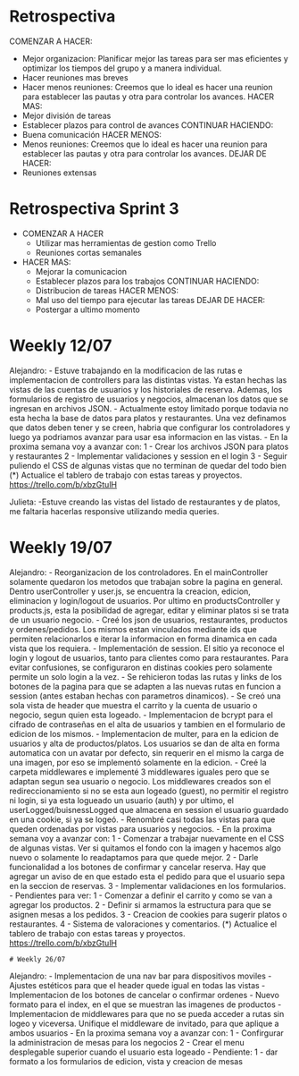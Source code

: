 # Retrospectiva

COMENZAR A HACER:
- Mejor organizacion:
    Planificar mejor las tareas para ser mas eficientes y optimizar los tiempos del grupo y a manera individual.
- Hacer reuniones mas breves
- Hacer menos reuniones:
    Creemos que lo ideal es hacer una reunion para establecer las pautas y otra para controlar los avances.
HACER MAS:
- Mejor división de tareas
- Establecer plazos para control de avances
CONTINUAR HACIENDO:
- Buena comunicación
HACER MENOS:
- Menos reuniones:
    Creemos que lo ideal es hacer una reunion para establecer las pautas y otra para controlar los avances.
DEJAR DE HACER:
- Reuniones extensas

# Retrospectiva Sprint 3
- COMENZAR A HACER
    - Utilizar mas herramientas de gestion como Trello
    - Reuniones cortas semanales
- HACER MAS:
    - Mejorar la comunicacion
    - Establecer plazos para los trabajos
CONTINUAR HACIENDO:
    - Distribucion de tareas
HACER MENOS:
    - Mal uso del tiempo para ejecutar las tareas 
DEJAR DE HACER:
    - Postergar a ultimo momento

# Weekly 12/07
Alejandro:
    - Estuve trabajando en la modificacion de las rutas e implementacion de controllers para las distintas vistas. Ya estan hechas las vistas de las cuentas de usuarios y los historiales de reserva. Ademas, los formularios de registro de usuarios y negocios, almacenan los datos que se ingresan en archivos JSON.
    - Actualmente estoy limitado porque todavia no esta hecha la base de datos para platos y restaurantes. Una vez definamos que datos deben tener y se creen, habria que configurar los controladores y luego ya podriamos avanzar para usar esa informacion en las vistas.
    - En la proxima semana voy a avanzar con:
        1 - Crear los archivos JSON para platos y restaurantes
        2 - Implementar validaciones y session en el login
        3 - Seguir puliendo el CSS de algunas vistas que no terminan de quedar del todo bien
    (*) Actualice el tablero de trabajo con estas tareas y proyectos.
    https://trello.com/b/xbzGtulH

Julieta:
    -Estuve creando las vistas del listado de restaurantes y de platos, me faltaria hacerlas responsive utilizando media queries.

# Weekly 19/07
Alejandro:
    - Reorganizacion de los controladores. En el mainController solamente quedaron los metodos que trabajan sobre la pagina en general. Dentro userController y user.js, se encuentra la creacion, edicion, eliminacion y login/logout de usuarios. Por ultimo en productsController y products.js, esta la posibilidad de agregar, editar y eliminar platos si se trata de un usuario negocio.
    - Creé los json de usuarios, restaurantes, productos y ordenes/pedidos. Los mismos estan vinculados mediante ids que permiten relacionarlos e iterar la informacion en forma dinamica en cada vista que los requiera.
    - Implementación de session. El sitio ya reconoce el login y logout de usuarios, tanto para clientes como para restaurantes. Para evitar confusiones, se configuraron en distinas cookies pero solamente permite un solo login a la vez.
    - Se rehicieron todas las rutas y links de los botones de la pagina para que se adapten a las nuevas rutas en funcion a session (antes estaban hechas con parametros dinamicos).
    - Se creó una sola vista de header que muestra el carrito y la cuenta de usuario o negocio, segun quien esta logeado.
    - Implementacion de bcrypt para el cifrado de contraseñas en el alta de usuarios y tambien en el formulario de edicion de los mismos.
    - Implementacion de multer, para en la edicion de usuarios y alta de productos/platos. Los usuarios se dan de alta en forma automatica con un avatar por defecto, sin requerir en el mismo la carga de una imagen, por eso se implementó solamente en la edicion.
    - Creé la carpeta middlewares e implementé 3 middlewares iguales pero que se adaptan segun sea usuario o negocio. Los middlewares creados son el redireccionamiento si no se esta aun logeado (guest), no permitir el registro ni login, si ya esta logueado un usuario (auth) y por ultimo, el userLogged/buisnessLogged que almacena en session el usuario guardado en una cookie, si ya se logeó.
     - Renombré casi todas las vistas para que queden ordenadas por vistas para usuarios y negocios.
     - En la proxima semana voy a avanzar con:
        1 - Comenzar a trabajar nuevamente en el CSS de algunas vistas. Ver si quitamos el fondo con la imagen y hacemos algo nuevo o solamente lo readaptamos para que quede mejor.
        2 - Darle funcionalidad a los botones de confirmar y cancelar reserva. Hay que agregar un aviso de en que estado esta el pedido para que el usuario sepa en la seccion de reservas.
        3 - Implementar validaciones en los formularios.
    - Pendientes para ver:
        1 - Comenzar a definir el carrito y como se van a agregar los productos.
        2 - Definir si armamos la estructura para que se asignen mesas a los pedidos.
        3 - Creacion de cookies para sugerir platos o restaurantes.
        4 - Sistema de valoraciones y comentarios.
     (*) Actualice el tablero de trabajo con estas tareas y proyectos.
    https://trello.com/b/xbzGtulH

    # Weekly 26/07
Alejandro:
    - Implementacion de una nav bar para dispositivos moviles
    - Ajustes estéticos para que el header quede igual en todas las vistas
    - Implementacion de los botones de cancelar o confirmar ordenes
    - Nuevo formato para el index, en el que se muestran las imagenes de productos
    - Implementacion de middlewares para que no se pueda acceder a rutas sin logeo y viceversa. Unifique el middleware de invitado, para que aplique a ambos usuarios
     - En la proxima semana voy a avanzar con:
        1 - Confirgurar la administracion de mesas para los negocios
        2 - Crear el menu desplegable superior cuando el usuario esta logeado
    - Pendiente: 
        1 - dar formato a los formularios de edicion, vista y creacion de mesas
    
    